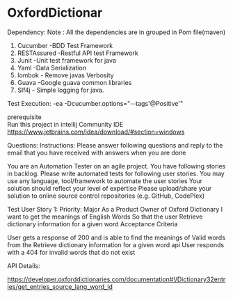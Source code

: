 # OxfordDictionar


Dependency:
  Note : All the dependencies are in grouped in Pom file(maven)
   1. Cucumber    -BDD Test Framework
   2. RESTAssured -Restful API test Framework
   3. Junit -Unit test framework for java
   4. Yaml -Data Serialization
   5. lombok - Remove javas Verbosity
   6. Guava -Google guava common libraries
   7. Slf4j - Simple logging for java.
   
Test Execution:
  -ea
  -Dcucumber.options="--tags'@Positive'"
  
prerequisite  
  Run this project in intellij Community IDE
  https://www.jetbrains.com/idea/download/#section=windows
 
 
Questions: 
Instructions:
Please answer following questions and reply to the email that you have received with answers when you are done

You are an Automation Tester on an agile project. You have following stories in backlog. Please write automated tests for following user stories.
You may use any language, tool/framework to automate the user stories
Your solution should reflect your level of expertise
Please upload/share your solution to online source control repositories (e.g. GitHub, CodePlex)

Test User Story 1: 
Priority: Major
As a Product Owner of Oxford Dictionary
I want to get the meanings of English Words 
So that the user Retrieve dictionary information for a given word
Acceptance Criteria

User gets a response of 200 and is able to find the meanings of Valid words from the Retrieve dictionary information for a given word api
User responds with a 404 for invalid words that do not exist

API Details: 

https://developer.oxforddictionaries.com/documentation#!/Dictionary32entries/get_entries_source_lang_word_id
  
